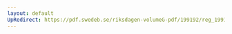 ```yaml
---
layout: default
UpRedirect: https://pdf.swedeb.se/riksdagen-volumeG-pdf/199192/reg_199192/reg_199192_0195.pdf
---
```

